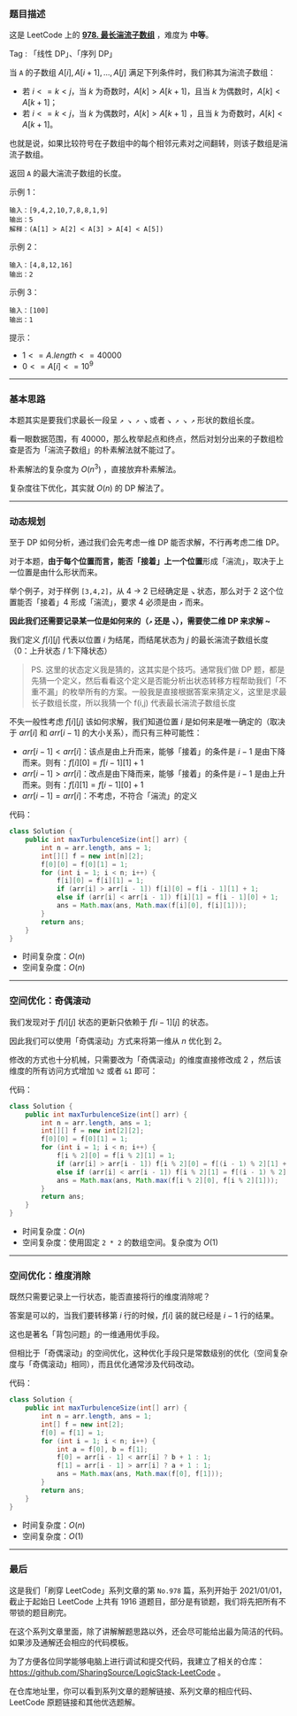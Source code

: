 ### 题目描述

这是 LeetCode 上的 **[978. 最长湍流子数组](https://leetcode-cn.com/problems/longest-turbulent-subarray/solution/xiang-jie-dong-tai-gui-hua-ru-he-cai-dp-3spgj/)** ，难度为 **中等**。

Tag : 「线性 DP」、「序列 DP」



当 `A` 的子数组 $A[i], A[i+1], ..., A[j]$ 满足下列条件时，我们称其为湍流子数组：

* 若 $i <= k < j$，当 $k$ 为奇数时，$A[k] > A[k+1]$，且当 $k$ 为偶数时，$A[k] < A[k+1]$；
* 若 $i <= k < j$，当 $k$ 为偶数时，$A[k] > A[k+1]$ ，且当 $k$ 为奇数时，$A[k] < A[k+1]$。

也就是说，如果比较符号在子数组中的每个相邻元素对之间翻转，则该子数组是湍流子数组。

返回 `A` 的最大湍流子数组的长度。

示例 1：
```
输入：[9,4,2,10,7,8,8,1,9]
输出：5
解释：(A[1] > A[2] < A[3] > A[4] < A[5])
```
示例 2：
```
输入：[4,8,12,16]
输出：2
```
示例 3：
```
输入：[100]
输出：1
```

提示：
* $1 <= A.length <= 40000$
* $0 <= A[i] <= 10^9$

---

### 基本思路

本题其实是要我们求最长一段呈 `↗ ↘ ↗ ↘` 或者 `↘ ↗ ↘ ↗` 形状的数组长度。

看一眼数据范围，有 $40000$，那么枚举起点和终点，然后对划分出来的子数组检查是否为「湍流子数组」的朴素解法就不能过了。

朴素解法的复杂度为 $O(n^3)$ ，直接放弃朴素解法。

复杂度往下优化，其实就 $O(n)$ 的 DP 解法了。

---

### 动态规划

至于 DP 如何分析，通过我们会先考虑一维 DP 能否求解，不行再考虑二维 DP。

对于本题，**由于每个位置而言，能否「接着」上一个位置**形成「湍流」，取决于上一位置是由什么形状而来。

举个例子，对于样例 `[3,4,2]`，从 4 -> 2 已经确定是 `↘` 状态，那么对于 2 这个位置能否「接着」4 形成「湍流」，要求 4 必须是由 `↗` 而来。

**因此我们还需要记录某一位是如何来的（`↗` 还是 `↘`），需要使二维 DP 来求解 ~**

我们定义 $f[i][j]$ 代表以位置 $i$ 为结尾，而结尾状态为 $j$ 的最长湍流子数组长度（0：上升状态 / 1:下降状态）

> PS. 这里的状态定义我是猜的，这其实是个技巧。通常我们做 DP 题，都是先猜一个定义，然后看看这个定义是否能分析出状态转移方程帮助我们「不重不漏」的枚举所有的方案。一般我是直接根据答案来猜定义，这里是求最长子数组长度，所以我猜一个 f(i,j) 代表最长湍流子数组长度

不失一般性考虑 $f[i][j]$ 该如何求解，我们知道位置 $i$ 是如何来是唯一确定的（取决于 $arr[i]$ 和 $arr[i - 1]$ 的大小关系），而只有三种可能性：

* $arr[i - 1] < arr[i]$：该点是由上升而来，能够「接着」的条件是 $i - 1$ 是由下降而来。则有：$f[i][0] = f[i - 1][1] + 1$
* $arr[i - 1] > arr[i]$：改点是由下降而来，能够「接着」的条件是 $i - 1$ 是由上升而来。则有：$f[i][1] = f[i - 1][0] + 1$
* $arr[i - 1] = arr[i]$：不考虑，不符合「湍流」的定义

代码：
```java
class Solution {
    public int maxTurbulenceSize(int[] arr) {
        int n = arr.length, ans = 1;
        int[][] f = new int[n][2];
        f[0][0] = f[0][1] = 1;
        for (int i = 1; i < n; i++) {
            f[i][0] = f[i][1] = 1;
            if (arr[i] > arr[i - 1]) f[i][0] = f[i - 1][1] + 1;
            else if (arr[i] < arr[i - 1]) f[i][1] = f[i - 1][0] + 1;
            ans = Math.max(ans, Math.max(f[i][0], f[i][1]));
        }
        return ans;
    }
}
```
* 时间复杂度：$O(n)$
* 空间复杂度：$O(n)$

---

### 空间优化：奇偶滚动

我们发现对于 $f[i][j]$ 状态的更新只依赖于 $f[i - 1][j]$ 的状态。

因此我们可以使用「奇偶滚动」方式来将第一维从 $n$ 优化到 $2$。

修改的方式也十分机械，只需要改为「奇偶滚动」的维度直接修改成 $2$ ，然后该维度的所有访问方式增加 `%2` 或者 `&1` 即可：

代码：
```java
class Solution {
    public int maxTurbulenceSize(int[] arr) {
        int n = arr.length, ans = 1;
        int[][] f = new int[2][2];
        f[0][0] = f[0][1] = 1;
        for (int i = 1; i < n; i++) {
            f[i % 2][0] = f[i % 2][1] = 1;
            if (arr[i] > arr[i - 1]) f[i % 2][0] = f[(i - 1) % 2][1] + 1;
            else if (arr[i] < arr[i - 1]) f[i % 2][1] = f[(i - 1) % 2][0] + 1;
            ans = Math.max(ans, Math.max(f[i % 2][0], f[i % 2][1]));
        }
        return ans;
    }
}
```
* 时间复杂度：$O(n)$
* 空间复杂度：使用固定 `2 * 2` 的数组空间。复杂度为 $O(1)$

---

### 空间优化：维度消除

既然只需要记录上一行状态，能否直接将行的维度消除呢？

答案是可以的，当我们要转移第 $i$ 行的时候，$f[i]$ 装的就已经是 $i - 1$ 行的结果。

这也是著名「背包问题」的一维通用优手段。

但相比于「奇偶滚动」的空间优化，这种优化手段只是常数级别的优化（空间复杂度与「奇偶滚动」相同），而且优化通常涉及代码改动。

代码：
```java
class Solution {
    public int maxTurbulenceSize(int[] arr) {
        int n = arr.length, ans = 1;
        int[] f = new int[2];
        f[0] = f[1] = 1;
        for (int i = 1; i < n; i++) {
            int a = f[0], b = f[1];
            f[0] = arr[i - 1] < arr[i] ? b + 1 : 1;
            f[1] = arr[i - 1] > arr[i] ? a + 1 : 1;
            ans = Math.max(ans, Math.max(f[0], f[1]));
        }
        return ans;
    }
}
```
* 时间复杂度：$O(n)$
* 空间复杂度：$O(1)$

---

### 最后

这是我们「刷穿 LeetCode」系列文章的第 `No.978` 篇，系列开始于 2021/01/01，截止于起始日 LeetCode 上共有 1916 道题目，部分是有锁题，我们将先把所有不带锁的题目刷完。

在这个系列文章里面，除了讲解解题思路以外，还会尽可能给出最为简洁的代码。如果涉及通解还会相应的代码模板。

为了方便各位同学能够电脑上进行调试和提交代码，我建立了相关的仓库：https://github.com/SharingSource/LogicStack-LeetCode 。

在仓库地址里，你可以看到系列文章的题解链接、系列文章的相应代码、LeetCode 原题链接和其他优选题解。

